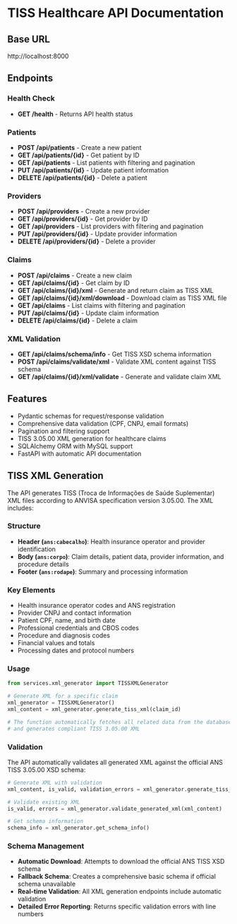# TISS Healthcare API Documentation

## Base URL
http://localhost:8000

## Endpoints

### Health Check
- **GET /health** - Returns API health status

### Patients
- **POST /api/patients** - Create a new patient
- **GET /api/patients/{id}** - Get patient by ID
- **GET /api/patients** - List patients with filtering and pagination
- **PUT /api/patients/{id}** - Update patient information
- **DELETE /api/patients/{id}** - Delete a patient

### Providers
- **POST /api/providers** - Create a new provider
- **GET /api/providers/{id}** - Get provider by ID
- **GET /api/providers** - List providers with filtering and pagination
- **PUT /api/providers/{id}** - Update provider information
- **DELETE /api/providers/{id}** - Delete a provider

### Claims
- **POST /api/claims** - Create a new claim
- **GET /api/claims/{id}** - Get claim by ID
- **GET /api/claims/{id}/xml** - Generate and return claim as TISS XML
- **GET /api/claims/{id}/xml/download** - Download claim as TISS XML file
- **GET /api/claims** - List claims with filtering and pagination
- **PUT /api/claims/{id}** - Update claim information
- **DELETE /api/claims/{id}** - Delete a claim

### XML Validation
- **GET /api/claims/schema/info** - Get TISS XSD schema information
- **POST /api/claims/validate/xml** - Validate XML content against TISS schema
- **GET /api/claims/{id}/xml/validate** - Generate and validate claim XML

## Features
- Pydantic schemas for request/response validation
- Comprehensive data validation (CPF, CNPJ, email formats)
- Pagination and filtering support
- TISS 3.05.00 XML generation for healthcare claims
- SQLAlchemy ORM with MySQL support
- FastAPI with automatic API documentation

## TISS XML Generation

The API generates TISS (Troca de Informações de Saúde Suplementar) XML files according to ANVISA specification version 3.05.00. The XML includes:

### Structure
- **Header (`ans:cabecalho`)**: Health insurance operator and provider identification
- **Body (`ans:corpo`)**: Claim details, patient data, provider information, and procedure details
- **Footer (`ans:rodape`)**: Summary and processing information

### Key Elements
- Health insurance operator codes and ANS registration
- Provider CNPJ and contact information
- Patient CPF, name, and birth date
- Professional credentials and CBOS codes
- Procedure and diagnosis codes
- Financial values and totals
- Processing dates and protocol numbers

### Usage
```python
from services.xml_generator import TISSXMLGenerator

# Generate XML for a specific claim
xml_generator = TISSXMLGenerator()
xml_content = xml_generator.generate_tiss_xml(claim_id)

# The function automatically fetches all related data from the database
# and generates compliant TISS 3.05.00 XML
```

### Validation
The API automatically validates all generated XML against the official ANS TISS 3.05.00 XSD schema:

```python
# Generate XML with validation
xml_content, is_valid, validation_errors = xml_generator.generate_tiss_xml_with_validation(claim_id)

# Validate existing XML
is_valid, errors = xml_generator.validate_generated_xml(xml_content)

# Get schema information
schema_info = xml_generator.get_schema_info()
```

### Schema Management
- **Automatic Download**: Attempts to download the official ANS TISS XSD schema
- **Fallback Schema**: Creates a comprehensive basic schema if official schema unavailable
- **Real-time Validation**: All XML generation endpoints include automatic validation
- **Detailed Error Reporting**: Returns specific validation errors with line numbers 